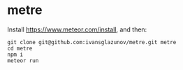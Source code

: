 # metre

Install https://www.meteor.com/install, and then:
```
git clone git@github.com:ivansglazunov/metre.git metre
cd metre
npm i
meteor run
```